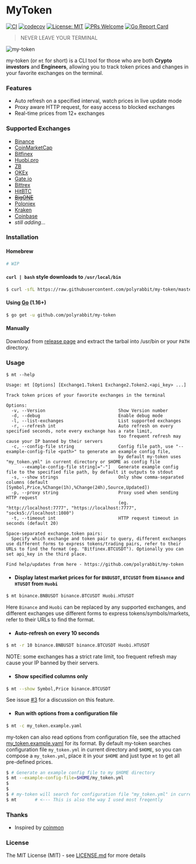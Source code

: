 # MyToken

[![CI](https://github.com/polyrabbit/my-token/workflows/CI/badge.svg)](https://github.com/polyrabbit/my-token/actions)
[![codecov](https://codecov.io/gh/polyrabbit/my-token/branch/master/graph/badge.svg)](https://codecov.io/gh/polyrabbit/my-token)
[![License: MIT](https://img.shields.io/badge/License-MIT-brightgreen.svg)](https://opensource.org/licenses/MIT)
[![PRs Welcome](https://img.shields.io/badge/PRs-welcome-brightgreen.svg)](https://github.com/polyrabbit/my-token/pulls)
[![Go Report Card](https://goreportcard.com/badge/github.com/polyrabbit/my-token)](https://goreportcard.com/report/github.com/polyrabbit/my-token)

> NEVER LEAVE YOUR TERMINAL

![my-token](https://user-images.githubusercontent.com/2657334/76717485-8560d280-676e-11ea-94af-54a5e10e9b25.png)

my-token (or `mt` for short) is a CLI tool for those who are both **Crypto investors** and **Engineers**, allowing you
to track token prices and changes in your favorite exchanges on the terminal.

### Features

* Auto refresh on a specified interval, watch prices in live update mode
* Proxy aware HTTP request, for easy access to blocked exchanges
* Real-time prices from 12+ exchanges

### Supported Exchanges

* [Binance](https://www.binance.com/)
* [CoinMarketCap](https://coinmarketcap.com/)
* [Bitfinex](https://www.bitfinex.com/)
* [Huobi.pro](https://www.huobi.pro/)
* [ZB](https://www.zb.com/)
* [OKEx](https://www.okex.com/)
* [Gate.io](https://gate.io/)
* [Bittrex](https://bittrex.com/)
* [HitBTC](https://hitbtc.com/)
* ~~[BigONE](https://big.one/)~~
* [Poloniex](https://poloniex.com/)
* [Kraken](https://www.kraken.com/)
* [Coinbase](https://www.coinbase.com/)
* _still adding..._

### Installation

#### Homebrew

```bash
# WIP
```

#### `curl | bash` style downloads to `/usr/local/bin`

```bash
$ curl -sfL https://raw.githubusercontent.com/polyrabbit/my-token/master/install.sh | bash -s -- -d -b /usr/local/bin
```

#### Using [Go](https://golang.org/) (1.16+)

```bash
$ go get -u github.com/polyrabbit/my-token
```

#### Manually

Download from [release page](https://github.com/polyrabbit/my-token/releases/latest) and extract the tarbal into
/usr/bin or your `PATH` directory.

### Usage

```
$ mt --help

Usage: mt [Options] [Exchange1.Token1 Exchange2.Token2.<api_key> ...]

Track token prices of your favorite exchanges in the terminal

Options:
  -v, --Version                            Show Version number
  -d, --debug                              Enable debug mode
  -l, --list-exchanges                     List supported exchanges
  -r, --refresh int                        Auto refresh on every specified seconds, note every exchange has a rate limit,
                                           too frequent refresh may cause your IP banned by their servers
  -c, --config-file string                 Config file path, use "--example-config-file <path>" to generate an example config file,
                                           by default my-token uses "my_token.yml" in current directory or $HOME as config file
      --example-config-file string[="-"]   Generate example config file to the specified file path, by default it outputs to stdout
  -s, --show strings                       Only show comma-separated columns (default [Symbol,Price,%Change(1h),%Change(24h),Source,Updated])
  -p, --proxy string                       Proxy used when sending HTTP request
                                           (eg. "http://localhost:7777", "https://localhost:7777", "socks5://localhost:1080")
  -t, --timeout int                        HTTP request timeout in seconds (default 20)

Space-separated exchange.token pairs:
  Specify which exchange and token pair to query, different exchanges use different forms to express tokens/trading pairs, refer to their URLs to find the format (eg. "Bitfinex.BTCUSDT"). Optionally you can set api_key in the third place.

Find help/updates from here - https://github.com/polyrabbit/my-token
```

* #### Display latest market prices for for `BNBUSDT`, `BTCUSDT` from `Binance` and `HTUSDT` from `Huobi`

```bash
$ mt binance.BNBUSDT binance.BTCUSDT Huobi.HTUSDT
```

Here `Binance` and `Huobi` can be replaced by any supported exchanges, and different exchanges use different forms to
express tokens/symbols/markets, refer to their URLs to find the format.

* #### Auto-refresh on every 10 seconds

```bash
$ mt -r 10 binance.BNBUSDT binance.BTCUSDT Huobi.HTUSDT
```

NOTE: some exchanges has a strict rate limit, too frequent refresh may cause your IP banned by their servers.

* #### Show specified columns only

```bash
$ mt --show Symbol,Price binance.BTCUSDT
```

See issue [#3](https://github.com/polyrabbit/my-token/issues/3) for a discussion on this feature.

* #### Run with options from a configuration file

```bash
$ mt -c my_token.example.yaml
```

my-token can also read options from configuration file, see the attached [my_token.example.yaml](my_token.example.yaml)
for its format. By default my-token searches configuration file `my_token.yml` in current directory and `$HOME`, so you
can compose a `my_token.yml`, place it in your `$HOME` and just type `mt` to get all pre-defined prices.

```bash
$ # Generate an example config file to my $HOME directory
$ mt --example-config-file=$HOME/my_token.yml
$
$
$ # my-token will search for configuration file "my_token.yml" in current directory and "$HOME" by default
$ mt       # <--- This is also the way I used most freqently 
```

### Thanks

* Inspired by [coinmon](https://github.com/bichenkk/coinmon)

### License

The MIT License (MIT) - see [LICENSE.md](https://github.com/polyrabbit/my-token/blob/master/LICENSE) for more details
